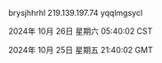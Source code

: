 brysjhhrhl 219.139.197.74 yqqlmgsycl

2024年 10月 26日 星期六 05:40:02 CST

2024年 10月 25日 星期五 21:40:02 GMT
